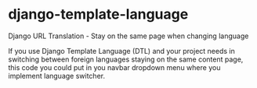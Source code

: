 # django-template-language
Django URL Translation - Stay on the same page when changing language

If you use Django Template Language (DTL) and your project needs in switching between foreign languages
staying on the same content page, this code you could put in you navbar dropdown menu where you implement language switcher.
